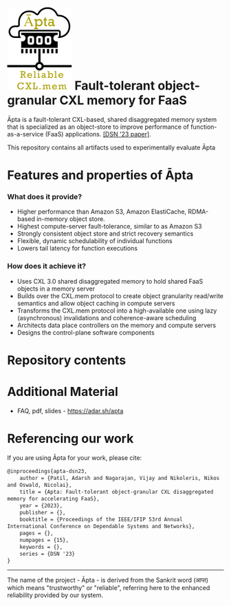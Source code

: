 # ![Apta thumb](https://github.com/adarshpatil/timewarp/blob/master/images/projects/apta/apta-thumb-github.png) Fault-tolerant object-granular CXL memory for FaaS

Āpta is a fault-tolerant CXL-based, shared disaggregated memory system that is specialized as an object-store to improve performance of function-as-a-service (FaaS) applications. [[DSN '23 paper]](). 

This repository contains all artifacts used to experimentally evaluate Āpta 

# Features and properties of Āpta
### What does it provide?

- Higher performance than Amazon S3, Amazon ElastiCache, RDMA-based in-memory object store.
- Highest compute-server fault-tolerance, similar to as Amazon S3
- Strongly consistent object store and strict recovery semantics
- Flexible, dynamic schedulability of individual functions
- Lowers tail latency for function executions

### How does it achieve it?

- Uses CXL 3.0 shared disaggregated memory to hold shared FaaS objects in a memory server
- Builds over the CXL.mem protocol to create object granularity read/write semantics and allow object caching in compute servers
- Transforms the CXL.mem protocol into a high-available one using lazy (asynchronous) invalidations and coherence-aware scheduling
- Architects data place controllers on the memory and compute servers 
- Designs the control-plane software components

# Repository contents




# Additional Material
- FAQ, pdf, slides - https://adar.sh/apta

# Referencing our work
If you are using Āpta for your work, please cite:

```
@inproceedings{apta-dsn23,
	author = {Patil, Adarsh and Nagarajan, Vijay and Nikoleris, Nikos and Oswald, Nicolai},
	title = {Apta: Fault-tolerant object-granular CXL disaggregated memory for accelerating FaaS},
	year = {2023},
	publisher = {},
	booktitle = {Proceedings of the IEEE/IFIP 53rd Annual International Conference on Dependable Systems and Networks},
	pages = {},
	numpages = {15},
	keywords = {},
	series = {DSN '23}
}
```

--------------------------------------------------------------
The name of the project - Āpta - is derived from the Sankrit word (आप्त) which means "trustworthy" or "reliable", referring here to the enhanced reliability provided by our system.
